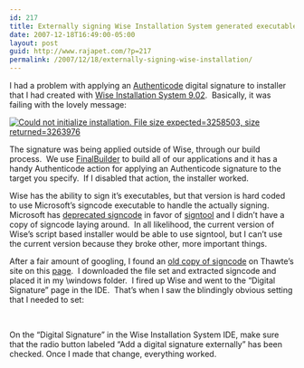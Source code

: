 ```yaml
---
id: 217
title: Externally signing Wise Installation System generated executables
date: 2007-12-18T16:49:00-05:00
layout: post
guid: http://www.rajapet.com/?p=217
permalink: /2007/12/18/externally-signing-wise-installation/
---
```

I had a problem with applying an [Authenticode](http://www.iss.net/security_center/advice/Countermeasures/Authentication/Authenticode/default.htm) digital signature to installer that I had created with [Wise Installation System 9.02](http://www.wise.com/Products/Installations.aspx).  Basically, it was failing with the lovely message:

<a href="https://i0.wp.com/1.bp.blogspot.com/_natoSxTaPFU/R2f8ya7uenI/AAAAAAAAACY/ACIjygQfb5k/s1600-h/ole0.png" target="_blank"><img alt="Could not initialize installation. File size expected=3258503, size returned=3263976" src="https://i2.wp.com/1.bp.blogspot.com/_natoSxTaPFU/R2f8ya7uenI/AAAAAAAAACY/ACIjygQfb5k/s400/ole0.png?w=680" border="0"  /></a> 

The signature was being applied outside of Wise, through our build process.  We use [FinalBuilder](http://www.finalbuilder.com/finalbuilder.aspx) to build all of our applications and it has a handy Authenticode action for applying an Authenticode signature to the target you specify.  If I disabled that action, the installer worked.

Wise has the ability to sign it&#8217;s executables, but that version is hard coded to use Microsoft&#8217;s signcode executable to handle the actually signing.  Microsoft has [deprecated signcode](http://support.microsoft.com/kb/196220) in favor of [signtool](http://msdn2.microsoft.com/en-us/library/aa387764.aspx "All about signtool.exe") and I didn&#8217;t have a copy of signcode laying around.  In all likelihood, the current version of Wise&#8217;s script based installer would be able to use signtool, but I can&#8217;t use the current version because they broke other, more important things.

After a fair amount of googling, I found an [old copy of signcode](http://https://www.thawte.com/dynamic/en/images/support/inetSDk5.zip) on Thawte&#8217;s site on this [page](https://www.thawte.com/ssl-digital-certificates/technical-support/code/msauth.html#sr).  I downloaded the file set and extracted signcode and placed it in my \windows folder.  I fired up Wise and went to the &#8220;Digital Signature&#8221; page in the IDE.  That&#8217;s when I saw the blindingly obvious setting that I needed to set:

[<img alt="" src="https://i0.wp.com/2.bp.blogspot.com/_natoSxTaPFU/R2f-zq7ueoI/AAAAAAAAACg/raZ85Wgenqg/s400/dialog.png?w=680" border="0"  />](https://i0.wp.com/2.bp.blogspot.com/_natoSxTaPFU/R2f-zq7ueoI/AAAAAAAAACg/raZ85Wgenqg/s1600-h/dialog.png)  

On the “Digital Signature” in the Wise Installation System IDE, make sure that the radio button labeled “Add a digital signature externally” has been checked. Once I made that change, everything worked.